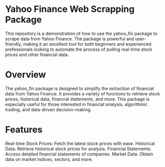 # Yahoo Finance Web Scrapping Package

This repository is a demonstration of how to use the yahoo_fin package to scrape data from Yahoo Finance. The package is powerful and user-friendly, making it an excellent tool for both beginners and experienced professionals looking to automate the process of pulling real-time stock prices and other financial data.

# Overview
The yahoo_fin package is designed to simplify the extraction of financial data from Yahoo Finance. It provides a variety of functions to retrieve stock prices, historical data, financial statements, and more. This package is especially useful for those interested in financial analysis, algorithmic trading, and data-driven decision-making.

# Features
Real-time Stock Prices: Fetch the latest stock prices with ease.
Historical Data: Retrieve historical stock prices for analysis.
Financial Statements: Access detailed financial statements of companies.
Market Data: Obtain data on market indices, sectors, and more.
